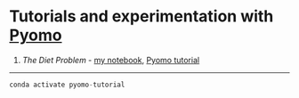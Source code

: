 # Tutorials and experimentation with [Pyomo](https://www.pyomo.org)

1. *The Diet Problem* - [my notebook](diet-problem.ipynb), [Pyomo tutorial](https://nbviewer.jupyter.org/github/Pyomo/PyomoGallery/blob/master/diet/DietProblem.ipynb)

---

```python
conda activate pyomo-tutorial
```
